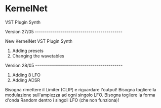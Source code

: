 # KernelNet
VST Plugin Synth 


Version 27/05 --------------------------------------------

New KernelNet VST Plugin Synth

1. Adding presets
2. Changing the wavetables

Version 28/05 --------------------------------------------

1. Adding 8 LFO
2. Adding ADSR


Bisogna rimettere il Limiter (CLIP) e riguardare l'output!
Bisogna togliere la modulazione sull'ampiezza ad ogni singolo LFO.
Bisogna togliere la forma d'onda Random dentro i singoli LFO (che non funziona)!

